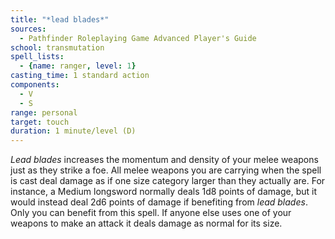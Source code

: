 ```yaml
---
title: "*lead blades*"
sources:
  - Pathfinder Roleplaying Game Advanced Player's Guide
school: transmutation
spell_lists:
  - {name: ranger, level: 1}
casting_time: 1 standard action
components:
  - V
  - S
range: personal
target: touch
duration: 1 minute/level (D)
---
```


*Lead blades* increases the momentum and density of your melee weapons just as they strike a foe. All melee weapons you are carrying when the spell is cast deal damage as if one size category larger than they actually are. For instance, a Medium longsword normally deals 1d8 points of damage, but it would instead deal 2d6 points of damage if benefiting from *lead blades*. Only you can benefit from this spell. If anyone else uses one of your weapons to make an attack it deals damage as normal for its size.

